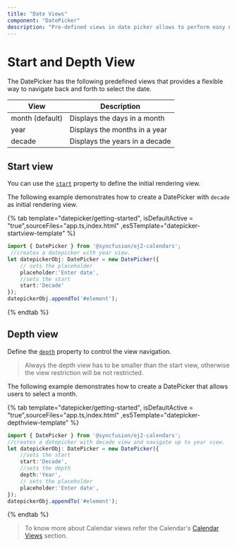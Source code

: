 ```yaml
---
title: "Date Views"
component: "DatePicker"
description: "Pre-defined views in date picker allows to perform easy navigation to select any date."
---
```


# Start and Depth View

The DatePicker has the following predefined views
that provides a flexible way to navigate back and forth to select the date.

| **View** | **Description** |
| --- | --- |
| month (default) | Displays the days in a month |
| year | Displays the months in a year |
| decade | Displays the years in a decade |

## Start view

You can use the [`start`](../api/datepicker#start) property to define the initial rendering view.

The following example demonstrates how to create a DatePicker with `decade` as initial rendering view.

{% tab template="datepicker/getting-started", isDefaultActive = "true",sourceFiles="app.ts,index.html"
,es5Template="datepicker-startview-template"  %}

```typescript
import { DatePicker } from '@syncfusion/ej2-calendars';
 //creates a datepicker with year view.
let datepickerObj: DatePicker = new DatePicker({
    // sets the placeholder
    placeholder:'Enter date',
    //sets the start
    start:'Decade'
});
datepickerObj.appendTo('#element');
```

{% endtab %}

## Depth view

Define the [`depth`](../api/datepicker#depth) property to control the view navigation.

> Always the depth view has to be smaller than the start view, otherwise the view restriction
will be not restricted.

The following example demonstrates how to create a DatePicker that allows users to select a month.

{% tab template="datepicker/getting-started", isDefaultActive = "true",sourceFiles="app.ts,index.html"
,es5Template="datepicker-depthview-template"  %}

```typescript
import { DatePicker } from '@syncfusion/ej2-calendars';
//creates a datepicker with decade view and navigate up to year view.
let datepickerObj: DatePicker = new DatePicker({
    //sets the start
    start:'Decade',
    //sets the depth
    depth:'Year',
    // sets the placeholder
    placeholder:'Enter date',
});
datepickerObj.appendTo('#element');
```

{% endtab %}

> To know more about Calendar views refer the Calendar's
[Calendar Views](../calendar/calendar-views/)
section.